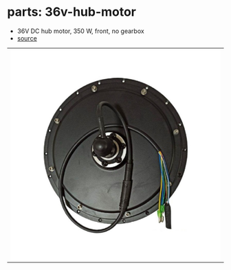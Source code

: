 # parts: 36v-hub-motor

- 36V DC hub motor, 350 W, front, no gearbox
- [source](https://samamotor.ir/%D9%87%D8%A7%D8%A8-%D9%85%D9%88%D8%AA%D9%88%D8%B1/5105-%D9%87%D8%A7%D8%A8-%D9%85%D9%88%D8%AA%D9%88%D8%B1-350-%D9%88%D8%A7%D8%AA-36-%D9%88%D9%84%D8%AA-%D8%A8%D8%AF%D9%88%D9%86-%DA%AF%DB%8C%D8%B1%D8%A8%DA%A9%D8%B3-%D8%AF%D9%88%DA%86%D8%B1%D8%AE%D9%87-%D9%85%D8%AE%D8%B5%D9%88%D8%B5-%DA%86%D8%B1%D8%AE-%D8%AC%D9%84%D9%88-.html)

|   |
| --- |
| ![image](https://github.com/kamangir/assets2/raw/main/bluer-sbc/parts/36v-hub-motor.jpg?raw=true) |
